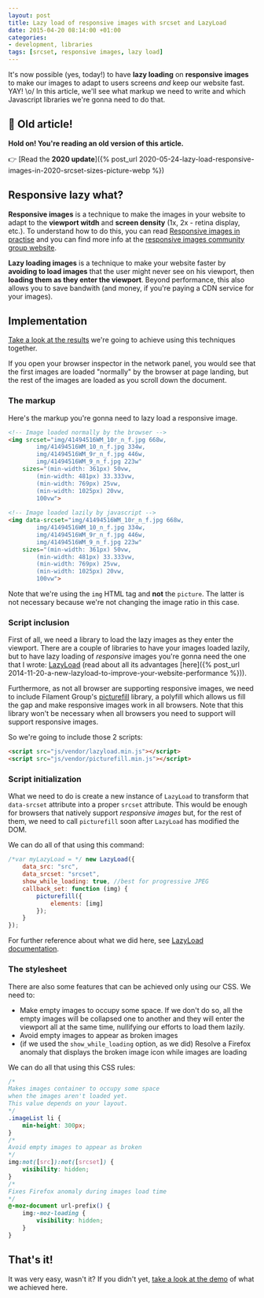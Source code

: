 ```yaml
---
layout: post
title: Lazy load of responsive images with srcset and LazyLoad
date: 2015-04-20 08:14:00 +01:00
categories:
- development, libraries
tags: [srcset, responsive images, lazy load]
---
```


It's now possible (yes, today!) to have **lazy loading** on **responsive images** to make our images to adapt to users screens _and_ keep our website fast. YAY! \o/ In this article, we'll see what markup we need to write and which Javascript libraries we're gonna need to do that.

## 👀 Old article!

**Hold on! You're reading an old version of this article.**

👉 [Read the **2020 update**]({% post_url 2020-05-24-lazy-load-responsive-images-in-2020-srcset-sizes-picture-webp %})

## Responsive lazy what?

**Responsive images** is a technique to make the images in your website to adapt to the **viewport witdh** and **screen density** (1x, 2x - retina display, etc.). To understand how to do this, you can read [Responsive images in practise](http://alistapart.com/article/responsive-images-in-practice) and you can find more info at the [responsive images community group website](http://responsiveimages.org/).

**Lazy loading images** is a technique to make your website faster by **avoiding to load images** that the user might never see on his viewport, then **loading them as they enter the viewport**. Beyond performance, this also allows you to save bandwith (and money, if you're paying a CDN service for your images). 


## Implementation

[Take a look at the results](http://verlok.github.io/img_srcset_lazyload) we're going to achieve using this techniques together.

If you open your browser inspector in the network panel, you would see that the first images are loaded "normally" by the browser at page landing, but the rest of the images are loaded as you scroll down the document.

### The markup

Here's the markup you're gonna need to lazy load a responsive image.

```html
<!-- Image loaded normally by the browser -->
<img srcset="img/41494516WM_10r_n_f.jpg 668w,
        img/41494516WM_10_n_f.jpg 334w,
        img/41494516WM_9r_n_f.jpg 446w, 
        img/41494516WM_9_n_f.jpg 223w"
    sizes="(min-width: 361px) 50vw,
        (min-width: 481px) 33.333vw, 
        (min-width: 769px) 25vw, 
        (min-width: 1025px) 20vw, 
        100vw">
        
<!-- Image loaded lazily by javascript -->
<img data-srcset="img/41494516WM_10r_n_f.jpg 668w,
        img/41494516WM_10_n_f.jpg 334w,
        img/41494516WM_9r_n_f.jpg 446w, 
        img/41494516WM_9_n_f.jpg 223w"
    sizes="(min-width: 361px) 50vw,
        (min-width: 481px) 33.333vw, 
        (min-width: 769px) 25vw, 
        (min-width: 1025px) 20vw, 
        100vw">
```

Note that we're using the `img` HTML tag and **not** the `picture`. The latter is not necessary because we're not changing the image ratio in this case.


### Script inclusion

First of all, we need a library to load the lazy images as they enter the viewport. There are a couple of libraries to have your images loaded lazily, but to have lazy loading of _responsive_ images you're gonna need the one that I wrote: [LazyLoad](http://verlok.github.io/vanilla-lazyload/) (read about all its advantages [here]({% post_url 2014-11-20-a-new-lazyload-to-improve-your-website-performance %})).

Furthermore, as not all browser are supporting responsive images, we need to include Filament Group's [picturefill](https://github.com/scottjehl/picturefill) library, a polyfill which allows us fill the gap and make responsive images work in all browsers. Note that this library won't be necessary when all browsers you need to support will support responsive images.

So we're going to include those 2 scripts:

```html
<script src="js/vendor/lazyload.min.js"></script>
<script src="js/vendor/picturefill.min.js"></script>
```


### Script initialization

What we need to do is create a new instance of `LazyLoad` to transform that `data-srcset` attribute into a proper `srcset` attribute. This would be enough for browsers that natively support _responsive images_ but, for the rest of them, we need to call `picturefill` soon after `LazyLoad` has modified the DOM. 

We can do all of that using this command:

```js
/*var myLazyLoad = */ new LazyLoad({
    data_src: "src",
    data_srcset: "srcset",
    show_while_loading: true, //best for progressive JPEG
    callback_set: function (img) {
        picturefill({
            elements: [img]
        });
    }
});
```

For further reference about what we did here, see [LazyLoad documentation](http://verlok.github.io/vanilla-lazyload/).

### The stylesheet

There are also some features that can be achieved only using our CSS. We need to:

* Make empty images to occupy some space. If we don't do so, all the empty images will be collapsed one to another and they will enter the viewport all at the same time, nullifying our efforts to load them lazily.
* Avoid empty images to appear as broken images
* (if we used the `show_while_loading` option, as we did) Resolve a Firefox anomaly that displays the broken image icon while images are loading

We can do all that using this CSS rules:

```css
/*
Makes images container to occupy some space 
when the images aren't loaded yet.
This value depends on your layout.
*/
.imageList li {
    min-height: 300px;
}
/*
Avoid empty images to appear as broken
*/
img:not([src]):not([srcset]) {
    visibility: hidden;
}
/* 
Fixes Firefox anomaly during images load time 
*/
@-moz-document url-prefix() {
    img:-moz-loading {
        visibility: hidden;
    }
}
```

## That's it!

It was very easy, wasn't it? If you didn't yet, [take a look at the demo](http://verlok.github.io/img_srcset_lazyload) of what we achieved here.
